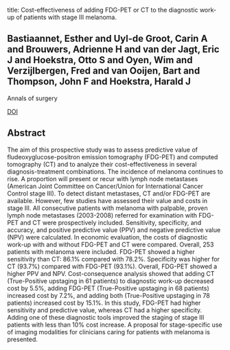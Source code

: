 title: Cost-effectiveness of adding FDG-PET or CT to the diagnostic work-up of patients with stage III melanoma.

## Bastiaannet, Esther and Uyl-de Groot, Carin A and Brouwers, Adrienne H and van der Jagt, Eric J and Hoekstra, Otto S and Oyen, Wim and Verzijlbergen, Fred and van Ooijen, Bart and Thompson, John F and Hoekstra, Harald J
Annals of surgery

<a href="https://doi.org/10.1097/SLA.0b013e31824a5742">DOI</a>

## Abstract
The aim of this prospective study was to assess predictive value of fludeoxyglucose-positron emission tomography (FDG-PET) and computed tomography (CT) and to analyze their cost-effectiveness in several diagnosis-treatment combinations. The incidence of melanoma continues to rise. A proportion will present or recur with lymph node metastases (American Joint Committee on Cancer/Union for International Cancer Control stage III). To detect distant metastases, CT and/or FDG-PET are available. However, few studies have assessed their value and costs in stage III. All consecutive patients with melanoma with palpable, proven lymph node metastases (2003-2008) referred for examination with FDG-PET and CT were prospectively included. Sensitivity, specificity, and accuracy, and positive predictive value (PPV) and negative predictive value (NPV) were calculated. In economic evaluation, the costs of diagnostic work-up with and without FDG-PET and CT were compared. Overall, 253 patients with melanoma were included. FDG-PET showed a higher sensitivity than CT: 86.1% compared with 78.2%. Specificity was higher for CT (93.7%) compared with FDG-PET (93.1%). Overall, FDG-PET showed a higher PPV and NPV. Cost-consequence analysis showed that adding CT (True-Positive upstaging in 61 patients) to diagnostic work-up decreased cost by 5.5%, adding FDG-PET (True-Positive upstaging in 68 patients) increased cost by 7.2%, and adding both (True-Positive upstaging in 78 patients) increased cost by 15.1%. In this study, FDG-PET had higher sensitivity and predictive value, whereas CT had a higher specificity. Adding one of these diagnostic tools improved the staging of stage III patients with less than 10% cost increase. A proposal for stage-specific use of imaging modalities for clinicians caring for patients with melanoma is presented.

